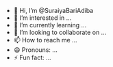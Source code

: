 - 👋 Hi, I’m @SuraiyaBariAdiba
- 👀 I’m interested in ...
- 🌱 I’m currently learning ...
- 💞️ I’m looking to collaborate on ...
- 📫 How to reach me ...
- 😄 Pronouns: ...
- ⚡ Fun fact: ...

<!---
SuraiyaBariAdiba/SuraiyaBariAdiba is a ✨ special ✨ repository because its `README.md` (this file) appears on your GitHub profile.
You can click the Preview link to take a look at your changes.
--->
